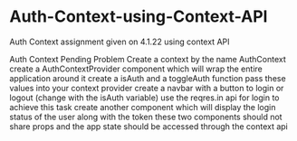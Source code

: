 # Auth-Context-using-Context-API
Auth Context assignment given on 4.1.22 using context API


Auth Context Pending
Problem
Create a context by the name AuthContext
create a AuthContextProvider component which will wrap the entire application around it
create a isAuth and a toggleAuth function
pass these values into your context provider
create a navbar with a button to login or logout (change with the isAuth variable)
use the reqres.in api for login to achieve this task
create another component which will display the login status of the user along with the token
these two components should not share props and the app state should be accessed through the context api
